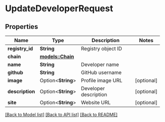 # UpdateDeveloperRequest

## Properties

Name | Type | Description | Notes
------------ | ------------- | ------------- | -------------
**registry_id** | **String** | Registry object ID | 
**chain** | [**models::Chain**](Chain.md) |  | 
**name** | **String** | Developer name | 
**github** | **String** | GitHub username | 
**image** | Option<**String**> | Profile image URL | [optional]
**description** | Option<**String**> | Developer description | [optional]
**site** | Option<**String**> | Website URL | [optional]

[[Back to Model list]](../README.md#documentation-for-models) [[Back to API list]](../README.md#documentation-for-api-endpoints) [[Back to README]](../README.md)


